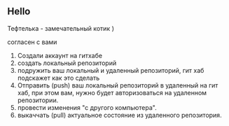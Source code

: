 ## Hello

Тефтелька - замечательный котик )

согласен с вами

1. Создали аккаунт на гитхабе
2. создать локальный репозиторий
3. подружить ваш локальный и удаленный репозиторий, гит хаб подскажет как это сделать
4. Отправить (push) ваш локальный репозиторий в удаленный на гит хаб, при этом вам, нужно будет авторизоваться на удаленном репозитории.
5. провести изменения "с другого компьютера".
6. выкаччать (pull) актуальное состояние из удаленного репозитория.
